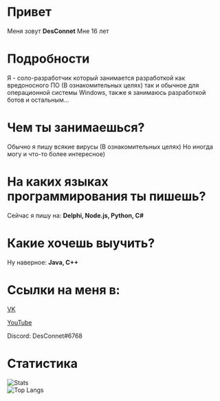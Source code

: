 # Привет
Меня зовут **DesConnet**
Мне 16 лет

# Подробности
Я - соло-разработчик который занимается разработкой как вредоносного ПО (В ознакомительных целях) так и обычное для операционной системы Windows, также я занимаюсь разработкой ботов и остальным... 

# Чем ты занимаешься?
Обычно я пишу всякие вирусы (В ознакомительных целях)
Но иногда могу и что-то более интересное)

# На каких языках программирования ты пишешь?
Сейчас я пишу на: **Delphi, Node.js, Python, C#**

# Какие хочешь выучить?
Ну наверное: **Java, C++**

# Ссылки на меня в:
[VK](https://vk.com/endnet)

[YouTube](https://youtube.com/DesConnet)

Discord: DesConnet#6768

# Статистика

![Stats](https://github-readme-stats.vercel.app/api?username=DS1NC-DesConnet&count_private=true&hide_title=true&theme=github_dark&locale=ru&&hide_border=true)<br>
![Top Langs](https://github-readme-stats.vercel.app/api/top-langs/?username=DS1NC-DesConnet&hide_title=true&theme=github_dark&hide_border=true&layout=compact)
<br>

